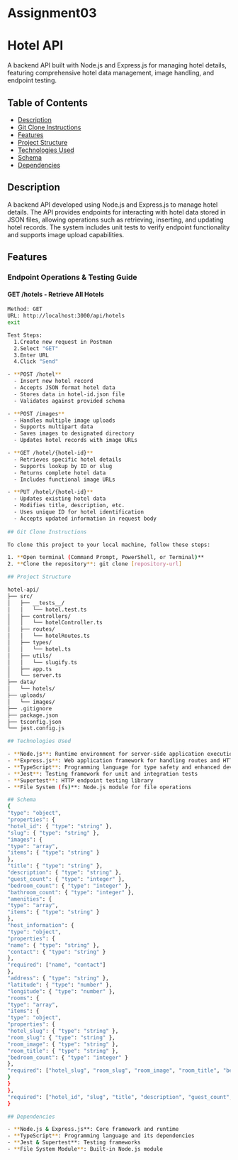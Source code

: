 # Assignment03
# Hotel API

A backend API built with Node.js and Express.js for managing hotel details, featuring comprehensive hotel data management, image handling, and endpoint testing.

## Table of Contents
- [Description](#description)
- [Git Clone Instructions](#git-clone-instructions)
- [Features](#features)
- [Project Structure](#project-structure)
- [Technologies Used](#technologies-used)
- [Schema](#schema)
- [Dependencies](#dependencies)


## Description
A backend API developed using Node.js and Express.js to manage hotel details. The API provides endpoints for interacting with hotel data stored in JSON files, allowing operations such as retrieving, inserting, and updating hotel records. The system includes unit tests to verify endpoint functionality and supports image upload capabilities.

## Features

### Endpoint Operations & Testing Guide

#### GET /hotels - Retrieve All Hotels
```bash
Method: GET
URL: http://localhost:3000/api/hotels
exit

Test Steps:
  1.Create new request in Postman
  2.Select "GET"
  3.Enter URL
  4.Click "Send"

- **POST /hotel**
  - Insert new hotel record
  - Accepts JSON format hotel data
  - Stores data in hotel-id.json file
  - Validates against provided schema

- **POST /images**
  - Handles multiple image uploads
  - Supports multipart data
  - Saves images to designated directory
  - Updates hotel records with image URLs

- **GET /hotel/{hotel-id}**
  - Retrieves specific hotel details
  - Supports lookup by ID or slug
  - Returns complete hotel data
  - Includes functional image URLs

- **PUT /hotel/{hotel-id}**
  - Updates existing hotel data
  - Modifies title, description, etc.
  - Uses unique ID for hotel identification
  - Accepts updated information in request body
    
## Git Clone Instructions

To clone this project to your local machine, follow these steps:

1. **Open terminal (Command Prompt, PowerShell, or Terminal)**
2. **Clone the repository**: git clone [repository-url]

## Project Structure

hotel-api/
├── src/
│   ├── __tests__/
│   │   └── hotel.test.ts
│   ├── controllers/
│   │   └── hotelController.ts
│   ├── routes/
│   │   └── hotelRoutes.ts
│   ├── types/
│   │   └── hotel.ts
│   ├── utils/
│   │   └── slugify.ts
│   ├── app.ts
│   └── server.ts
├── data/
│   └── hotels/
├── uploads/
│   └── images/
├── .gitignore
├── package.json
├── tsconfig.json
└── jest.config.js

## Technologies Used

- **Node.js**: Runtime environment for server-side application execution
- **Express.js**: Web application framework for handling routes and HTTP requests
- **TypeScript**: Programming language for type safety and enhanced development
- **Jest**: Testing framework for unit and integration tests
- **Supertest**: HTTP endpoint testing library
- **File System (fs)**: Node.js module for file operations

## Schema
{
"type": "object",
"properties": {
"hotel_id": { "type": "string" },
"slug": { "type": "string" },
"images": {
"type": "array",
"items": { "type": "string" }
},
"title": { "type": "string" },
"description": { "type": "string" },
"guest_count": { "type": "integer" },
"bedroom_count": { "type": "integer" },
"bathroom_count": { "type": "integer" },
"amenities": {
"type": "array",
"items": { "type": "string" }
},
"host_information": {
"type": "object",
"properties": {
"name": { "type": "string" },
"contact": { "type": "string" }
},
"required": ["name", "contact"]
},
"address": { "type": "string" },
"latitude": { "type": "number" },
"longitude": { "type": "number" },
"rooms": {
"type": "array",
"items": {
"type": "object",
"properties": {
"hotel_slug": { "type": "string" },
"room_slug": { "type": "string" },
"room_image": { "type": "string" },
"room_title": { "type": "string" },
"bedroom_count": { "type": "integer" }
},
"required": ["hotel_slug", "room_slug", "room_image", "room_title", "bedroom_count"]
}
}
},
"required": ["hotel_id", "slug", "title", "description", "guest_count", "bedroom_count", "bathroom_count", "amenities", "host_information", "address", "latitude", "longitude", "rooms"]
}

## Dependencies

- **Node.js & Express.js**: Core framework and runtime
- **TypeScript**: Programming language and its dependencies
- **Jest & Supertest**: Testing frameworks
- **File System Module**: Built-in Node.js module

